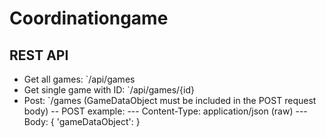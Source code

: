 # Coordinationgame

## REST API
- Get all games:             `/api/games
- Get single game with ID:   `/api/games/{id}
- Post:                      `/games (GameDataObject must be included in the POST request body)
-- POST example:
--- Content-Type: application/json (raw)
--- Body: { 'gameDataObject': <Game Data JavaScript object reference here> }
